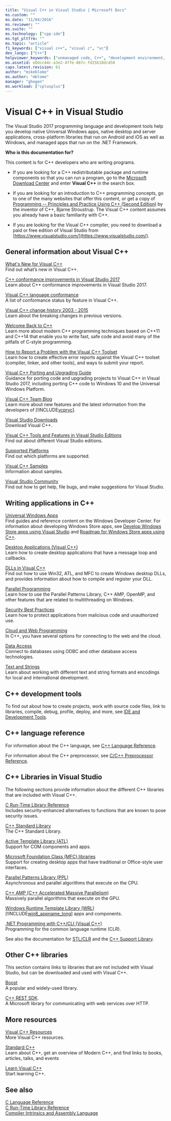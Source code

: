 ```yaml
---
title: "Visual C++ in Visual Studio | Microsoft Docs"
ms.custom: ""
ms.date: "11/04/2016"
ms.reviewer: ""
ms.suite: ""
ms.technology: ["cpp-ide"]
ms.tgt_pltfrm: ""
ms.topic: "article"
f1_keywords: ["visual c++", "visual c", "vc"]
dev_langs: ["C++"]
helpviewer_keywords: ["unmanaged code, C++", "development environment, Visual C++", "unmanaged code", "Visual C++", "Visual C++, reference"]
ms.assetid: e8dcc44c-a3e2-4ffe-887c-fd15b18dc458
caps.latest.revision: 61
author: "mikeblome"
ms.author: "mblome"
manager: "ghogen"
ms.workload: ["cplusplus"]
---
```

# Visual C++ in Visual Studio

The Visual Studio 2017 programming language and development tools help you develop native Universal Windows apps, native desktop and server applications, cross-platform libraries that run on Android and iOS as well as Windows, and managed apps that run on the .NET Framework.

**Who is this documentation for?**

This content is for C++ developers who are writing programs.

- If you are looking for a C++ redistributable package and runtime components so that you can run a program, go to the [Microsoft Download Center](http://www.microsoft.com/en-us/download/) and enter **Visual C++** in the search box.

- If you are looking for an introduction to C++ programming concepts, go to one of the many websites that offer this content, or get a copy of [Programming -- Principles and Practice Using C++ (Second Edition)](http://stroustrup.com/Programming/) by the inventor of C++, Bjarne Stroustrup. The Visual C++ content assumes you already have a basic familiarity with C++.

- If you are looking for the Visual C++ compiler, you need to download a paid or free edition of Visual Studio from [https://www.visualstudio.com/](https://www.visualstudio.com/).

## General information about Visual C++

[What's New for Visual C++](what-s-new-for-visual-cpp-in-visual-studio.md)  
Find out what’s new in Visual C++.

[C++ conformance improvements in Visual Studio 2017](cpp-conformance-improvements-2017.md)  
Learn about C++ conformance improvements in Visual Studio 2017.

[Visual C++ language conformance](visual-cpp-language-conformance.md)  
A list of conformance status by feature in Visual C++.

[Visual C++ change history 2003 - 2015](porting/visual-cpp-change-history-2003-2015.md)  
Learn about the breaking changes in previous versions.

[Welcome Back to C++](cpp/welcome-back-to-cpp-modern-cpp.md)  
Learn more about modern C++ programming techniques based on C++11 and C++14 that enable you to write fast, safe code and avoid many of the pitfalls of C-style programming.

[How to Report a Problem with the Visual C++ Toolset](how-to-report-a-problem-with-the-visual-cpp-toolset.md)  
 Learn how to create effective error reports against the Visual C++ toolset (compiler, linker, and other tools), and ways to submit your report.

[Visual C++ Porting and Upgrading Guide](porting/visual-cpp-porting-and-upgrading-guide.md)  
Guidance for porting code and upgrading projects to Visual C++ in Visual Studio 2017, including porting C++ code to Windows 10 and the Universal Windows Platform.

[Visual C++ Team Blog](http://blogs.msdn.com/b/vcblog/)  
 Learn more about new features and the latest information from the developers of [!INCLUDE[vcprvc](build/includes/vcprvc_md.md)].

[Visual Studio Downloads](http://go.microsoft.com/fwlink/?LinkId=235233)  
Download Visual C++.

[Visual C++ Tools and Features in Visual Studio Editions](ide/visual-cpp-tools-and-features-in-visual-studio-editions.md)  
Find out about different Visual Studio editions.

[Supported Platforms](supported-platforms-visual-cpp.md)  
Find out which platforms are supported.

[Visual C++ Samples](visual-cpp-samples.md)  
Information about samples.

[Visual Studio Community](http://go.microsoft.com/fwlink/?LinkId=235296)  
Find out how to get help, file bugs, and make suggestions for Visual Studio.

## Writing applications in C++

[Universal Windows Apps](windows/universal-windows-apps-cpp.md)  
Find guides and reference content on the Windows Developer Center. For information about developing Windows Store apps, see [Develop Windows Store apps using Visual Studio](http://go.microsoft.com/fwlink/p/?LinkId=248364) and [Roadmap for Windows Store apps using C++](http://go.microsoft.com/fwlink/p/?LinkId=244654).

[Desktop Applications (Visual C++)](windows/desktop-applications-visual-cpp.md)  
Learn how to create desktop applications that have a message loop and callbacks.

[DLLs in Visual C++](build/dlls-in-visual-cpp.md)  
Find out how to use Win32, ATL, and MFC to create Windows desktop DLLs, and provides information about how to compile and register your DLL.

[Parallel Programming](parallel/parallel-programming-in-visual-cpp.md)  
Learn how to use the Parallel Patterns Library, C++ AMP, OpenMP, and other features that are related to multithreading on Windows.

[Security Best Practices](security/security-best-practices-for-cpp.md)  
Learn how to protect applications from malicious code and unauthorized use.

[Cloud and Web Programming](cloud/cloud-and-web-programming-in-visual-cpp.md)  
In C++, you have several options for connecting to the web and the cloud.

[Data Access](http://msdn.microsoft.com/Library/a9455752-39c4-4457-b14e-197772d3df0b)  
Connect to databases using ODBC and other database access technologies.

[Text and Strings](text/text-and-strings-in-visual-cpp.md)  
Learn about working with different text and string formats and encodings for local and international development.

## C++ development tools

To find out about how to create projects, work with source code files, link to libraries, compile, debug, profile, deploy, and more, see [IDE and Development Tools](ide/ide-and-tools-for-visual-cpp-development.md).

## C++ language reference

For information about the C++ language, see [C++ Language Reference](cpp/cpp-language-reference.md).

For information about the C++ preprocessor, see [C/C++ Preprocessor Reference](preprocessor/c-cpp-preprocessor-reference.md).

## C++ Libraries in Visual Studio

The following sections provide information about the different C++ libraries that are included with Visual C++.

[C Run-Time Library Reference](c-runtime-library/c-run-time-library-reference.md)  
Includes security-enhanced alternatives to functions that are known to pose security issues.

[C++ Standard Library](standard-library/cpp-standard-library-reference.md)  
The C++ Standard Library.

[Active Template Library (ATL)](atl/atl-com-desktop-components.md)  
Support for  COM components and apps.

[Microsoft Foundation Class (MFC) libraries](mfc/mfc-desktop-applications.md)  
Support for creating desktop apps that have traditional or Office-style user interfaces.

[Parallel Patterns Library (PPL)](parallel/concrt/parallel-patterns-library-ppl.md)  
Asynchronous and parallel algorithms that execute on the CPU.

[C++ AMP (C++ Accelerated Massive Parallelism)](parallel/amp/cpp-amp-cpp-accelerated-massive-parallelism.md)  
Massively parallel algorithms that execute on the GPU.

[Windows Runtime Template Library (WRL)](http://msdn.microsoft.com/library/windows/apps/hh438466.aspx)  
[!INCLUDE[win8_appname_long](build/includes/win8_appname_long_md.md)] apps and components.

[.NET Programming with C++/CLI (Visual C++)](dotnet/dotnet-programming-with-cpp-cli-visual-cpp.md)  
Programming for the common language runtime (CLR).

See also the documentation for [STL/CLR](dotnet/stl-clr-library-reference.md) and the [C++ Support Library](dotnet/cpp-support-library.md).

## Other C++ libraries

This section contains links to libraries that are not included with Visual Studio, but can be downloaded and used with Visual C++.

[Boost](http://www.boost.org/)  
A popular and widely-used library.

[C++ REST SDK](http://casablanca.codeplex.com).  
A Microsoft library for communicating with web services over HTTP.

## More resources

[Visual C++ Resources](http://msdn.microsoft.com/vstudio/hh386302.aspx)  
More Visual C++ resources.

[Standard C++](http://isocpp.org/)  
Learn about C++, get an overview of Modern C++, and find links to books, articles, talks, and events

[Learn Visual C++](http://msdn.microsoft.com/vstudio/hh386302.aspx)  
Start learning C++.

## See also

[C Language Reference](c-language/c-language-reference.md)   
[C Run-Time Library Reference](c-runtime-library/c-run-time-library-reference.md)   
[Compiler Intrinsics and Assembly Language](intrinsics/compiler-intrinsics-and-assembly-language.md)
